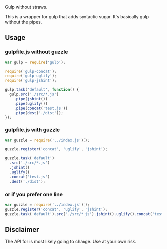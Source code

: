 Gulp without straws.

This is a wrapper for gulp that adds syntactic sugar. It's basically gulp without the pipes.

## Usage

### gulpfile.js without guzzle

```javascript
var gulp = require('gulp');

require('gulp-concat');
require('gulp-uglify');
require('gulp-jshint');

gulp.task('default', function() {
  gulp.src('./src/*.js')
    .pipe(jshint())
    .pipe(uglify())
    .pipe(concat('test.js'))
    .pipe(dest('./dist'));
});
```

### gulpfile.js with guzzle

```javascript
var guzzle = require('../index.js')();

guzzle.register('concat', 'uglify', 'jshint');

guzzle.task('default')
  .src('./src/*.js')
  .jshint()
  .uglify()
  .concat('test.js')
  .dest('./dist');
```

### or if you prefer one line
```javascript
var guzzle = require('../index.js')();
guzzle.register('concat', 'uglify', 'jshint');
guzzle.task('default').src('./src/*.js').jshint().uglify().concat('test.js').dest('./dist');
```

## Disclaimer

The API for is most likely going to change. Use at your own risk.
